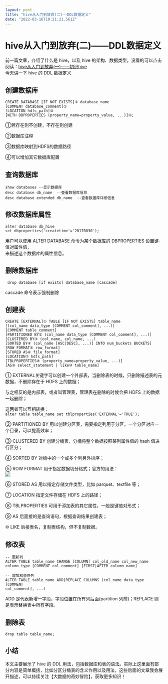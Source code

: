 ```yaml
---
layout: post
title: "hive从入门到放弃(二)——DDL数据定义"
date: "2022-03-16T10:21:21.561Z"
---
```

hive从入门到放弃(二)——DDL数据定义
======================

前一篇文章，介绍了什么是 hive，以及 hive 的架构、数据类型，没看的可以点击阅读：[hive从入门到放弃(一)——初识hive](https://www.cnblogs.com/lyuzt/p/15999110.html)  
今天讲一下 hive 的 DDL 数据定义

创建数据库
-----

    CREATE DATABASE [IF NOT EXISTS]① database_name
    [COMMENT database_comment]②
    [LOCATION hdfs_path]③
    [WITH DBPROPERTIES (property_name=property_value, ...)]④;
    

①若存在则不创建，不存在则创建

②数据库注释

③数据库映射到HDFS的数据路径

④可以增加其它数据库配置

查询数据库
-----

    show databases --显示数据库 
    desc database db_name  --查看数据库信息
    desc database extended db_name  --查看数据库详细信息
    

修改数据库属性
-------

    alter database db_hive 
    set dbproperties('createtime'='20170830');
    

用户可以使用 ALTER DATABASE 命令为某个数据库的 DBPROPERTIES 设置键-值对属性值，  
来描述这个数据库的属性信息。

删除数据库
-----

     drop database [if exists] database_name [cascade]
    

cascade 命令表示强制删除

创建表
---

    CREATE [EXTERNAL]① TABLE [IF NOT EXISTS] table_name
    [(col_name data_type [COMMENT col_comment], ...)]
    [COMMENT table_comment]
    [PARTITIONED BY② (col_name data_type [COMMENT col_comment], ...)]
    [CLUSTERED BY③ (col_name, col_name, ...)
    [SORTED BY④ (col_name [ASC|DESC], ...)] INTO num_buckets BUCKETS]
    [ROW FORMAT⑤ row_format]
    [STORED AS⑥ file_format]
    [LOCATION⑦ hdfs_path]
    [TBLPROPERTIES⑧ (property_name=property_value, ...)]
    [AS⑨ select_statement | like⑩ table_name]
    

① EXTERNAL关键字可以创建一个外部表，当删除表的时候，只删除描述表的元数据，不删除存在于 HDFS 上的数据；

与之相反的是内部表，或者叫管理表，管理表在删除的时候会把 HDFS 上的数据一起删除；

这两者可以互相转换：  
`alter table table_name set tblproperties('EXTERNAL'='TRUE');`

② PARTITIONED BY 用以创建分区表，需要指定列用于分区，一个分区对应一个目录，可以提高效率；

③ CLUSTERED BY 创建分桶表，分桶将整个数据按照某列属性值的 hash 值进行区分；

④ SORTED BY 对桶中的一个或多个列另外排序；

⑤ ROW FORMAT 用于指定数据切分格式；官方的用法：  
![](https://img2022.cnblogs.com/blog/1458123/202203/1458123-20220316154848322-695293402.png)

⑥ STORED AS 用以指定存储文件类型，比如 parquet、textfile 等；

⑦ LOCATION 指定文件存储在 HDFS 上的路径；

⑧ TBLPROPERTIES 可用于添加表的其它属性，一般是键值对形式；

⑨ AS 后面接的是查询语句，根据查询结果创建表；

⑩ LIKE 后接表名，复制表结构，但不复制数据。

修改表
---

    -- 更新列
    ALTER TABLE table_name CHANGE [COLUMN] col_old_name col_new_name 
    column_type [COMMENT col_comment] [FIRST|AFTER column_name]
    
    -- 增加和替换列
    ALTER TABLE table_name ADD|REPLACE COLUMNS (col_name data_type [COMMENT 
    col_comment], ...)
    

ADD 是代表新增一字段，字段位置在所有列后面(partition 列前)；REPLACE 则是表示替换表中所有字段。

删除表
---

    drop table table_name;
    

小结
--

本文主要展示了 hive 的 DDL 用法，包括数据库和表的语法。实际上这里面有部分内容是简单概括，比如分区分桶表的含义作用以及用法，这些后面的文章我会展开描述，可以持续关注【大数据的奇妙冒险】，获取更多知识！